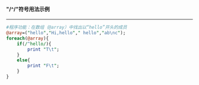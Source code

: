 #### "/^/"符号用法示例
------
```perl
#程序功能：在数组（@array）中找出以“hello”开头的成员
@array=("hello","Hi,hello"," hello","ab\nc");
foreach(@array){
	if(/^hello/){
		print "T\t"; 
	}
	else{
		print "F\t";
	}
}
```
